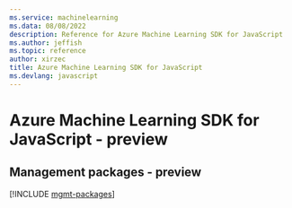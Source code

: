 ```yaml
---
ms.service: machinelearning
ms.data: 08/08/2022
description: Reference for Azure Machine Learning SDK for JavaScript
ms.author: jeffish
ms.topic: reference
author: xirzec
title: Azure Machine Learning SDK for JavaScript
ms.devlang: javascript
---
```

# Azure Machine Learning SDK for JavaScript - preview

## Management packages - preview
[!INCLUDE [mgmt-packages](machine-learning-mgmt-index.md)]